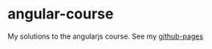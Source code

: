 # angular-course

My solutions to the angularjs course.  See my [github-pages](https://mw-coursera.github.io/angular-course/index.html)
